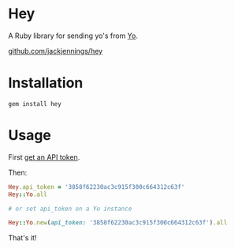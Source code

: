 # Hey

A Ruby library for sending yo's from [Yo](http://justyo.co).

[github.com/jackjennings/hey](http://github.com/jackjennings/hey)

# Installation

```
gem install hey
```

# Usage

First [get an API token](http://yoapi.justyo.co).

Then:

```ruby
Hey.api_token = '3858f62230ac3c915f300c664312c63f'
Hey::Yo.all

# or set api_token on a Yo instance

Hey::Yo.new(api_token: '3858f62230ac3c915f300c664312c63f').all
```

That's it!
